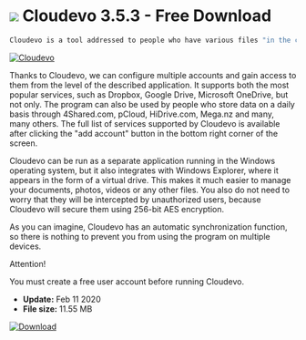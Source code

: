 # ![](https://cdn.softexe.net/static/icon/a/cloudevo-9574.png) Cloudevo 3.5.3 - Free Download

```sh
Cloudevo is a tool addressed to people who have various files "in the cloud".
```
[![Cloudevo](https://gallery.dpcdn.pl/imgc/Tools/84695/g_-_420x350_1.5_-_x8cf73c5d-24c3-4c55-bb4f-8c76995ca8aa.jpg)](https://softexe.net/win/internet/cloud-storage/cloudevo:aegd.html)

Thanks to Cloudevo, we can configure multiple accounts and gain access to them from the level of the described application. It supports both the most popular services, such as Dropbox, Google Drive, Microsoft OneDrive, but not only. The program can also be used by people who store data on a daily basis through 4Shared.com, pCloud, HiDrive.com, Mega.nz and many, many others. The full list of services supported by Cloudevo is available after clicking the "add account" button in the bottom right corner of the screen.
 
 Cloudevo can be run as a separate application running in the Windows operating system, but it also integrates with Windows Explorer, where it appears in the form of a virtual drive. This makes it much easier to manage your documents, photos, videos or any other files. You also do not need to worry that they will be intercepted by unauthorized users, because Cloudevo will secure them using 256-bit AES encryption.
 
 As you can imagine, Cloudevo has an automatic synchronization function, so there is nothing to prevent you from using the program on multiple devices. 
 
 Attention!
 
 You must create a free user account before running Cloudevo.


- **Update:** Feb 11 2020
- **File size:** 11.55 MB

[![Download](https://cdn.softexe.net/static/img/download.png)](https://softexe.net/win/internet/cloud-storage/cloudevo:aegd.html)

